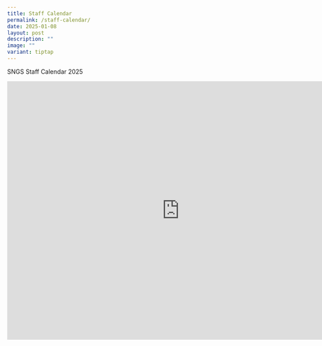 ```yaml
---
title: Staff Calendar
permalink: /staff-calendar/
date: 2025-01-08
layout: post
description: ""
image: ""
variant: tiptap
---
```

<p>SNGS Staff Calendar 2025</p>
<p></p>
<div class="iframe-wrapper">
<iframe style="border: 0" height="600" width="800" allowfullscreen="true" frameborder="0" src="https://calendar.google.com/calendar/embed?src=chijsng_sec%40moe.edu.sg&amp;ctz=Asia%2FSingapore"></iframe>
</div>
<p></p>